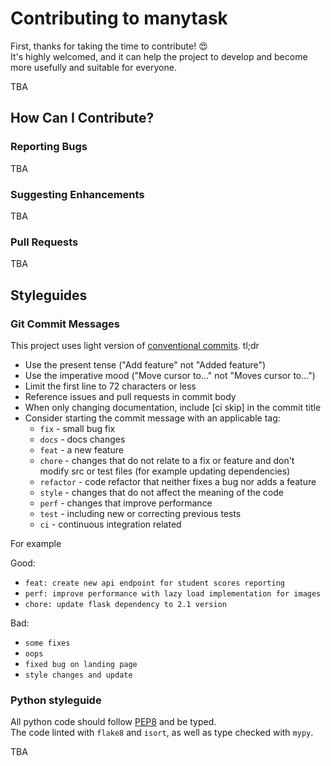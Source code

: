# Contributing to manytask

First, thanks for taking the time to contribute! 😍  
It's highly welcomed, and it can help the project to develop and become more usefully and suitable for everyone. 


TBA


## How Can I Contribute?

### Reporting Bugs

TBA

### Suggesting Enhancements

TBA

### Pull Requests

TBA

## Styleguides

### Git Commit Messages

This project uses light version of [conventional commits](https://www.conventionalcommits.org/en/v1.0.0/). 
tl;dr

* Use the present tense ("Add feature" not "Added feature")
* Use the imperative mood ("Move cursor to..." not "Moves cursor to...")
* Limit the first line to 72 characters or less
* Reference issues and pull requests in commit body
* When only changing documentation, include [ci skip] in the commit title
* Consider starting the commit message with an applicable tag:
    * `fix` - small bug fix
    * `docs` - docs changes 
    * `feat` - a new feature 
    * `chore` - changes that do not relate to a fix or feature and don't modify src or test files (for example updating dependencies) 
    * `refactor` - code refactor that neither fixes a bug nor adds a feature
    * `style` - changes that do not affect the meaning of the code
    * `perf` - changes that improve performance
    * `test` - including new or correcting previous tests
    * `ci` - continuous integration related

For example  

Good:
* `feat: create new api endpoint for student scores reporting`
* `perf: improve performance with lazy load implementation for images`
* `chore: update flask dependency to 2.1 version`

Bad:
* `some fixes`
* `oops`
* `fixed bug on landing page`
* `style changes and update`

### Python styleguide

All python code should follow [PEP8](https://www.python.org/dev/peps/pep-0008/) and be typed.   
The code linted with `flake8` and `isort`, as well as type checked with `mypy`.

TBA
